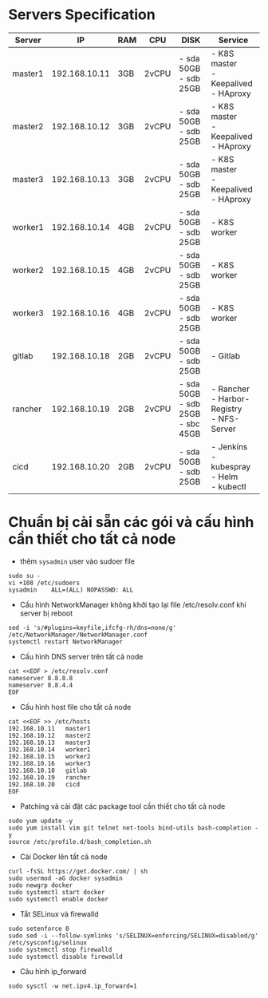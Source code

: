 # Servers Specification
| Server  | IP          | RAM | CPU   | DISK                                   | Service                                           |
|---------|-------------|-----|-------|----------------------------------------|---------------------------------------------------|
| master1 |192.168.10.11| 3GB | 2vCPU | - sda 50GB<br>- sdb 25GB               |- K8S master<br> - Keepalived<br> - HAproxy        |
| master2 |192.168.10.12| 3GB | 2vCPU | - sda 50GB<br>- sdb 25GB               |- K8S master<br> - Keepalived<br> - HAproxy        |
| master3 |192.168.10.13| 3GB | 2vCPU | - sda 50GB<br>- sdb 25GB               |- K8S master<br> - Keepalived<br> - HAproxy        |
| worker1 |192.168.10.14| 4GB | 2vCPU | - sda 50GB<br>- sdb 25GB               |- K8S worker                                       |
| worker2 |192.168.10.15| 4GB | 2vCPU | - sda 50GB<br>- sdb 25GB               |- K8S worker                                       |
| worker3 |192.168.10.16| 4GB | 2vCPU | - sda 50GB<br>- sdb 25GB               |- K8S worker                                       |
| gitlab  |192.168.10.18| 2GB | 2vCPU | - sda 50GB<br>- sdb 25GB               |- Gitlab                                           |
| rancher |192.168.10.19| 2GB | 2vCPU | - sda 50GB<br>- sdb 25GB<br>- sbc 45GB |- Rancher<br>- Harbor-Registry<br>- NFS-Server     |
| cicd    |192.168.10.20| 2GB | 2vCPU | - sda 50GB<br>- sdb 25GB               |- Jenkins<br>- kubespray<br>- Helm<br>- kubectl    |

# Chuẩn bị cài sẵn các gói và cấu hình cần thiết cho tất cả node

* thêm `sysadmin` user vào sudoer file
```
sudo su -
vi +108 /etc/sudoers
sysadmin    ALL=(ALL) NOPASSWD: ALL
```

* Cấu hình NetworkManager không khởi tạo lại file /etc/resolv.conf khi server bị reboot
```
sed -i 's/#plugins=keyfile,ifcfg-rh/dns=none/g' /etc/NetworkManager/NetworkManager.conf
systemctl restart NetworkManager
```

* Cấu hình DNS server trên tất cả node
```
cat <<EOF > /etc/resolv.conf
nameserver 8.8.8.8
nameserver 8.8.4.4
EOF
```

* Cấu hình host file cho tất cả node
```
cat <<EOF >> /etc/hosts
192.168.10.11   master1
192.168.10.12   master2
192.168.10.13   master3
192.168.10.14   worker1
192.168.10.15   worker2
192.168.10.16   worker3
192.168.10.18   gitlab
192.168.10.19   rancher
192.168.10.20   cicd
EOF
```

* Patching và cài đặt các package tool cần thiết cho tất cả node
```
sudo yum update -y
sudo yum install vim git telnet net-tools bind-utils bash-completion -y
source /etc/profile.d/bash_completion.sh
```

* Cài Docker lên tất cả node
```
curl -fsSL https://get.docker.com/ | sh
sudo usermod -aG docker sysadmin
sudo newgrp docker
sudo systemctl start docker
sudo systemctl enable docker
```

* Tắt SELinux và firewalld
```
sudo setenforce 0
sudo sed -i --follow-symlinks 's/SELINUX=enforcing/SELINUX=disabled/g' /etc/sysconfig/selinux
sudo systemctl stop firewalld
sudo systemctl disable firewalld
```

* Câu hình ip_forward
```
sudo sysctl -w net.ipv4.ip_forward=1
```
